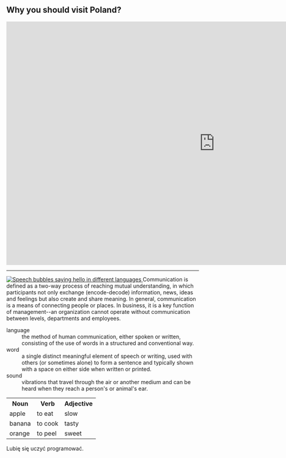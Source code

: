 
<h2>Why you should visit Poland?</h2>
<iframe src="https://h5p.org/h5p/embed/388008" width="1090" height="638" frameborder="0" allowfullscreen="allowfullscreen"></iframe><script src="https://h5p.org/sites/all/modules/h5p/library/js/h5p-resizer.js" charset="UTF-8"></script>
 

<hr>










<p>
<a href="https://www.padworth.com/wp-content/uploads/2018/02/beeplugin_languages.png"
title="View Image Source">
<img class="imgLeft" src="https://www.padworth.com/wp-content/uploads/2018/02/beeplugin_languages.png" alt="Speech bubbles saying hello in different languages">
</a>
Communication is defined as a two-way process of reaching mutual understanding, in which participants not only exchange (encode-decode) information, news, ideas and feelings but also create and share meaning. In general, communication is a means of connecting people or places. In business, it is a key function of management--an organization cannot operate without communication between levels, departments and employees. 
 </p>

<dl>
  <dt>language</dt>
  <dd>the method of human communication, either spoken or written, consisting of the use of words in a structured and conventional way.</dd>
  <dt>word</dt>
  <dd>a single distinct meaningful element of speech or writing, used with others (or sometimes alone) to form a sentence and typically shown with a space on either side when written or printed.</dd>
  <dt>sound</dt>
  <dd>vibrations that travel through the air or another medium and can be heard when they reach a person's or animal's ear. </dd>
  </dl> 
 <table>
  <tr><th>Noun</th><th>Verb</th><th>Adjective</th></tr>
  <tr><td>apple</td><td>to eat</td><td>slow</td></tr>
  <tr><td>banana</td><td>to cook</td><td>tasty</td></tr>
  <tr><td>orange</td><td>to peel</td><td>sweet</td></tr>
 </table>
<p lang="pl">Lubię się uczyć programować.</p>
